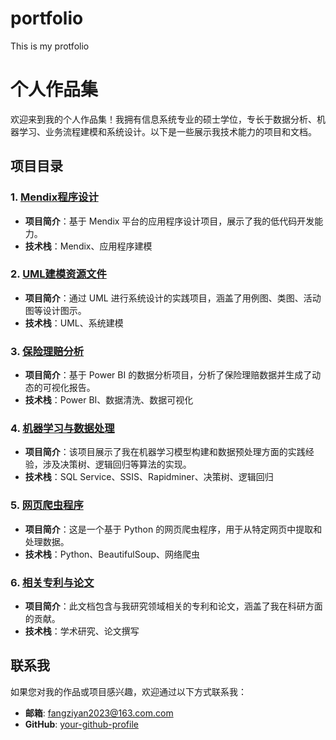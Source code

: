# portfolio
This is my protfolio
# 个人作品集

欢迎来到我的个人作品集！我拥有信息系统专业的硕士学位，专长于数据分析、机器学习、业务流程建模和系统设计。以下是一些展示我技术能力的项目和文档。

## 项目目录

### 1. [Mendix程序设计](Mendix程序设计.pdf)
- **项目简介**：基于 Mendix 平台的应用程序设计项目，展示了我的低代码开发能力。
- **技术栈**：Mendix、应用程序建模

### 2. [UML建模资源文件](UML建模资源文件.rar)
- **项目简介**：通过 UML 进行系统设计的实践项目，涵盖了用例图、类图、活动图等设计图示。
- **技术栈**：UML、系统建模

### 3. [保险理赔分析](保险理赔分析.pbix)
- **项目简介**：基于 Power BI 的数据分析项目，分析了保险理赔数据并生成了动态的可视化报告。
- **技术栈**：Power BI、数据清洗、数据可视化

### 4. [机器学习与数据处理](机器学习与数据处理.rar)
- **项目简介**：该项目展示了我在机器学习模型构建和数据预处理方面的实践经验，涉及决策树、逻辑回归等算法的实现。
- **技术栈**：SQL Service、SSIS、Rapidminer、决策树、逻辑回归

### 5. [网页爬虫程序](网页爬虫程序.py)
- **项目简介**：这是一个基于 Python 的网页爬虫程序，用于从特定网页中提取和处理数据。
- **技术栈**：Python、BeautifulSoup、网络爬虫

### 6. [相关专利与论文](相关专利与论文.rar)
- **项目简介**：此文档包含与我研究领域相关的专利和论文，涵盖了我在科研方面的贡献。
- **技术栈**：学术研究、论文撰写

## 联系我
如果您对我的作品或项目感兴趣，欢迎通过以下方式联系我：
- **邮箱**: fangziyan2023@163.com.com
- **GitHub**: [your-github-profile](https://github.com/your-github-profile)

